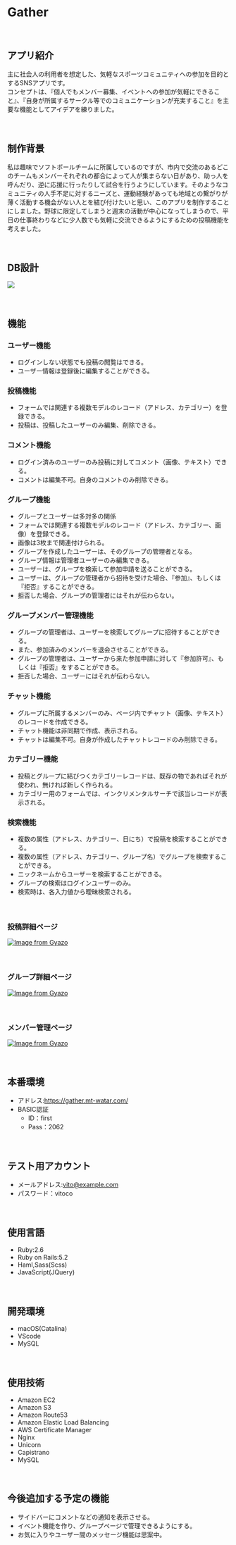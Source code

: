 # Gather
<br>

## アプリ紹介
主に社会人の利用者を想定した、気軽なスポーツコミュニティへの参加を目的とするSNSアプリです。<br>
コンセプトは、『個人でもメンバー募集、イベントへの参加が気軽にできること』、『自身が所属するサークル等でのコミュニケーションが充実すること』を主要な機能としてアイデアを練りました。
<br><br><br>

## 制作背景
私は趣味でソフトボールチームに所属しているのですが、市内で交流のあるどこのチームもメンバーそれぞれの都合によって人が集まらない日があり、助っ人を呼んだり、逆に応援に行ったりして試合を行うようにしています。そのようなコミュニティの人手不足に対するニーズと、運動経験があっても地域との繋がりが薄く活動する機会がない人とを結び付けたいと思い、このアプリを制作することにしました。野球に限定してしまうと週末の活動が中心になってしまうので、平日の仕事終わりなどに少人数でも気軽に交流できるようにするための投稿機能を考えました。
<br><br><br>
## DB設計
![](https://i.gyazo.com/c5c84245bae72b03b3f4974fd130fd65.png)
<br><br><br>
## 機能
### ユーザー機能
- ログインしない状態でも投稿の閲覧はできる。
- ユーザー情報は登録後に編集することができる。
### 投稿機能
- フォームでは関連する複数モデルのレコード（アドレス、カテゴリー）を登録できる。
- 投稿は、投稿したユーザーのみ編集、削除できる。
### コメント機能
- ログイン済みのユーザーのみ投稿に対してコメント（画像、テキスト）できる。
- コメントは編集不可。自身のコメントのみ削除できる。
### グループ機能
- グループとユーザーは多対多の関係
- フォームでは関連する複数モデルのレコード（アドレス、カテゴリー、画像）を登録できる。
- 画像は3枚まで関連付けられる。
- グループを作成したユーザーは、そのグループの管理者となる。
- グループ情報は管理者ユーザーのみ編集できる。
- ユーザーは、グループを検索して参加申請を送ることができる。
- ユーザーは、グループの管理者から招待を受けた場合、『参加』、もしくは『拒否』することができる。
- 拒否した場合、グループの管理者にはそれが伝わらない。
### グループメンバー管理機能
- グループの管理者は、ユーザーを検索してグループに招待することができる。
- また、参加済みのメンバーを退会させることができる。
- グループの管理者は、ユーザーから来た参加申請に対して『参加許可』、もしくは『拒否』をすることができる。
- 拒否した場合、ユーザーにはそれが伝わらない。
### チャット機能
- グループに所属するメンバーのみ、ページ内でチャット（画像、テキスト）のレコードを作成できる。
- チャット機能は非同期で作成、表示される。
- チャットは編集不可。自身が作成したチャットレコードのみ削除できる。
### カテゴリー機能
- 投稿とグループに結びつくカテゴリーレコードは、既存の物であればそれが使われ、無ければ新しく作られる。
- カテゴリー用のフォームでは、インクリメンタルサーチで該当レコードが表示される。
### 検索機能
- 複数の属性（アドレス、カテゴリー、日にち）で投稿を検索することができる。
- 複数の属性（アドレス、カテゴリー、グループ名）でグループを検索することができる。
- ニックネームからユーザーを検索することができる。
- グループの検索はログインユーザーのみ。
- 検索時は、各入力値から曖昧検索される。
<br><br><br>
### 投稿詳細ページ
[![Image from Gyazo](https://i.gyazo.com/3c39fde85ce48b274191fc8e41c208ee.gif)](https://gyazo.com/3c39fde85ce48b274191fc8e41c208ee)
<br><br><br>
### グループ詳細ページ
[![Image from Gyazo](https://i.gyazo.com/34056f487180ea422386d302b13d85b2.gif)](https://gyazo.com/34056f487180ea422386d302b13d85b2)
<br><br><br>

### メンバー管理ページ
[![Image from Gyazo](https://i.gyazo.com/0010add3b162dbd4da556dc2919cf03d.gif)](https://gyazo.com/0010add3b162dbd4da556dc2919cf03d)
<br><br><br>
## 本番環境
- アドレス:https://gather.mt-watar.com/
- BASIC認証
  - ID：first
  - Pass：2062
<br><br><br>
## テスト用アカウント
- メールアドレス:vito@example.com
- パスワード：vitoco
<br><br><br>
## 使用言語
- Ruby:2.6
- Ruby on Rails:5.2
- Haml,Sass(Scss)
- JavaScript(JQuery)
<br><br><br>
## 開発環境
- macOS(Catalina)
- VScode
- MySQL
<br><br><br>
## 使用技術
- Amazon EC2
- Amazon S3
- Amazon Route53
- Amazon Elastic Load Balancing
- AWS Certificate Manager
- Nginx
- Unicorn
- Capistrano
- MySQL
<br><br><br>
## 今後追加する予定の機能
- サイドバーにコメントなどの通知を表示させる。
- イベント機能を作り、グループページで管理できるようにする。
- お気に入りやユーザー間のメッセージ機能は思案中。






